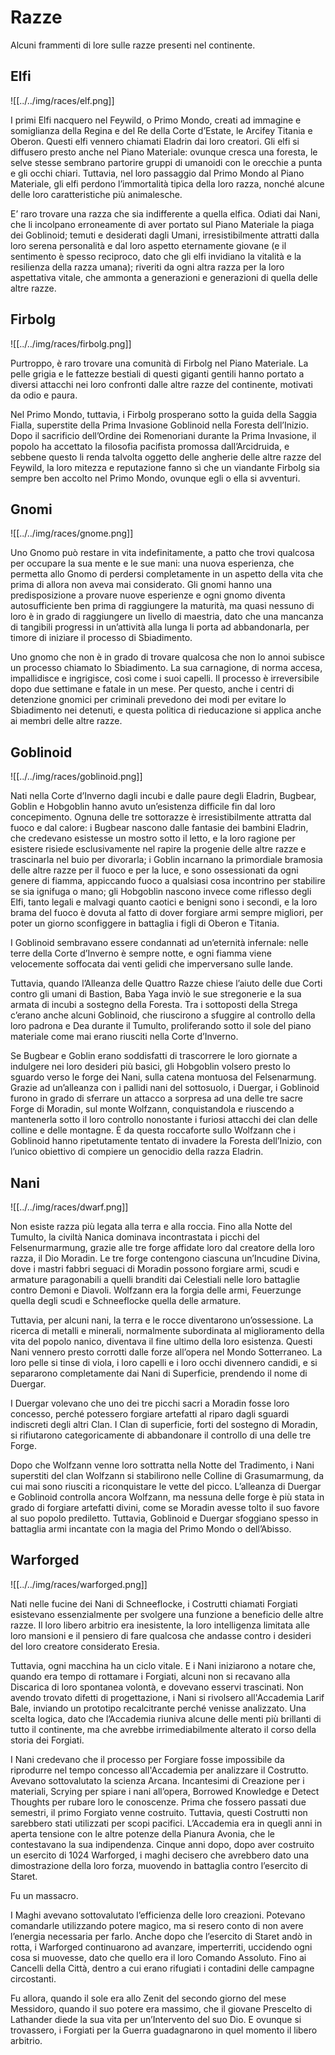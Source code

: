 # Razze

Alcuni frammenti di lore sulle razze presenti nel continente.

 

## Elfi
![[../../img/races/elf.png]]

I primi Elfi nacquero nel Feywild, o Primo Mondo, creati ad immagine e somiglianza della Regina e del Re della Corte d’Estate, le Arcifey Titania e Oberon. Questi elfi vennero chiamati Eladrin dai loro creatori. Gli elfi si diffusero presto anche nel Piano Materiale: ovunque cresca una foresta, le selve stesse sembrano partorire gruppi di umanoidi con le orecchie a punta e gli occhi chiari. Tuttavia, nel loro passaggio dal Primo Mondo al Piano Materiale, gli elfi perdono l’immortalità tipica della loro razza, nonché alcune delle loro caratteristiche più animalesche. 

E’ raro trovare una razza che sia indifferente a quella elfica. Odiati dai Nani, che li incolpano erroneamente di aver portato sul Piano Materiale la piaga dei Goblinoid; temuti e desiderati dagli Umani, irresistibilmente attratti dalla loro serena personalità e dal loro aspetto eternamente giovane (e il sentimento è spesso reciproco, dato che gli elfi invidiano la vitalità e la resilienza della razza umana); riveriti da ogni altra razza per la loro aspettativa vitale, che ammonta a generazioni e generazioni di quella delle altre razze.



## Firbolg
![[../../img/races/firbolg.png]]

Purtroppo, è raro trovare una comunità di Firbolg nel Piano Materiale. La pelle grigia e le fattezze bestiali di questi giganti gentili hanno portato a diversi attacchi nei loro confronti dalle altre razze del continente, motivati da odio e paura.  

Nel Primo Mondo, tuttavia, i Firbolg prosperano sotto la guida della Saggia Fialla, superstite della Prima Invasione Goblinoid nella Foresta dell’Inizio. Dopo il sacrificio dell’Ordine dei Romenoriani durante la Prima Invasione, il popolo ha accettato la filosofia pacifista promossa dall’Arcidruida, e sebbene questo li renda talvolta oggetto delle angherie delle altre razze del Feywild, la loro mitezza e reputazione fanno sì che un viandante Firbolg sia sempre ben accolto nel Primo Mondo, ovunque egli o ella si avventuri.

## Gnomi
![[../../img/races/gnome.png]]

Uno Gnomo può restare in vita indefinitamente, a patto che trovi qualcosa per occupare la sua mente e le sue mani: una nuova esperienza, che permetta allo Gnomo di perdersi completamente in un aspetto della vita che prima di allora non aveva mai considerato. Gli gnomi hanno una predisposizione a provare nuove esperienze e ogni gnomo diventa autosufficiente ben prima di raggiungere la maturità, ma quasi nessuno di loro è in grado di raggiungere un livello di maestria, dato che una mancanza di tangibili progressi in un’attività alla lunga li porta ad abbandonarla, per timore di iniziare il processo di Sbiadimento.  

Uno gnomo che non è in grado di trovare qualcosa che non lo annoi subisce un processo chiamato lo Sbiadimento. La sua carnagione, di norma accesa, impallidisce e ingrigisce, così come i suoi capelli. Il processo è irreversibile dopo due settimane e fatale in un mese. Per questo, anche i centri di detenzione gnomici per criminali prevedono dei modi per evitare lo Sbiadimento nei detenuti, e questa politica di rieducazione si applica anche ai membri delle altre razze.


## Goblinoid
![[../../img/races/goblinoid.png]]

Nati nella Corte d’Inverno dagli incubi e dalle paure degli Eladrin, Bugbear, Goblin e Hobgoblin hanno avuto un’esistenza difficile fin dal loro concepimento. Ognuna delle tre sottorazze è irresistibilmente attratta dal fuoco e dal calore: i Bugbear nascono dalle fantasie dei bambini Eladrin, che credevano esistesse un mostro sotto il letto, e la loro ragione per esistere risiede esclusivamente nel rapire la progenie delle altre razze e trascinarla nel buio per divorarla; i Goblin incarnano la primordiale bramosia delle altre razze per il fuoco e per la luce, e sono ossessionati da ogni genere di fiamma, appiccando fuoco a qualsiasi cosa incontrino per stabilire se sia ignifuga o mano; gli Hobgoblin nascono invece come riflesso degli Elfi, tanto legali e malvagi quanto caotici e benigni sono i secondi, e la loro brama del fuoco è dovuta al fatto di dover forgiare armi sempre migliori, per poter un giorno sconfiggere in battaglia i figli di Oberon e Titania.  

I Goblinoid sembravano essere condannati ad un’eternità infernale: nelle terre della Corte d’Inverno è sempre notte, e ogni fiamma viene velocemente soffocata dai venti gelidi che imperversano sulle lande.  

Tuttavia, quando l’Alleanza delle Quattro Razze chiese l’aiuto delle due Corti contro gli umani di Bastion, Baba Yaga inviò le sue stregonerie e la sua armata di incubi a sostegno della Foresta. Tra i sottoposti della Strega c’erano anche alcuni Goblinoid, che riuscirono a sfuggire al controllo della loro padrona e Dea durante il Tumulto, proliferando sotto il sole del piano materiale come mai erano riusciti nella Corte d’Inverno.  

Se Bugbear e Goblin erano soddisfatti di trascorrere le loro giornate a indulgere nei loro desideri più basici, gli Hobgoblin volsero presto lo sguardo verso le forge dei Nani, sulla catena montuosa del Felsenarmung. Grazie ad un’alleanza con i pallidi nani del sottosuolo, i Duergar, i Goblinoid furono in grado di sferrare un attacco a sorpresa ad una delle tre sacre Forge di Moradin, sul monte Wolfzann, conquistandola e riuscendo a mantenerla sotto il loro controllo nonostante i furiosi attacchi dei clan delle colline e delle montagne. È da questa roccaforte sullo Wolfzann che i Goblinoid hanno ripetutamente tentato di invadere la Foresta dell’Inizio, con l’unico obiettivo di compiere un genocidio della razza Eladrin.

## Nani
![[../../img/races/dwarf.png]]

Non esiste razza più legata alla terra e alla roccia. Fino alla Notte del Tumulto, la civiltà Nanica dominava incontrastata i picchi del Felsenurmarmung, grazie alle tre forge affidate loro dal creatore della loro razza, il Dio Moradin. Le tre forge contengono ciascuna un’Incudine Divina, dove i mastri fabbri seguaci di Moradin possono forgiare armi, scudi e armature paragonabili a quelli branditi dai Celestiali nelle loro battaglie contro Demoni e Diavoli. Wolfzann era la forgia delle armi, Feuerzunge quella degli scudi e Schneeflocke quella delle armature.  

Tuttavia, per alcuni nani, la terra e le rocce diventarono un’ossessione. La ricerca di metalli e minerali, normalmente subordinata al miglioramento della vita del popolo nanico, diventava il fine ultimo della loro esistenza. Questi Nani vennero presto corrotti dalle forze all’opera nel Mondo Sotterraneo. La loro pelle si tinse di viola, i loro capelli e i loro occhi divennero candidi, e si separarono completamente dai Nani di Superficie, prendendo il nome di Duergar.  

I Duergar volevano che uno dei tre picchi sacri a Moradin fosse loro concesso, perché potessero forgiare artefatti al riparo dagli sguardi indiscreti degli altri Clan. I Clan di superficie, forti del sostegno di Moradin, si rifiutarono categoricamente di abbandonare il controllo di una delle tre Forge.  

Dopo che Wolfzann venne loro sottratta nella Notte del Tradimento, i Nani superstiti del clan Wolfzann si stabilirono nelle Colline di Grasumarmung, da cui mai sono riusciti a riconquistare le vette del picco. L’alleanza di Duergar e Goblinoid controlla ancora Wolfzann, ma nessuna delle forge è più stata in grado di forgiare artefatti divini, come se Moradin avesse tolto il suo favore al suo popolo prediletto. Tuttavia, Goblinoid e Duergar sfoggiano spesso in battaglia armi incantate con la magia del Primo Mondo o dell’Abisso.

## Warforged
![[../../img/races/warforged.png]]

Nati nelle fucine dei Nani di Schneeflocke, i Costrutti chiamati Forgiati esistevano essenzialmente per svolgere una funzione a beneficio delle altre razze. Il loro libero arbitrio era inesistente, la loro intelligenza limitata alle loro mansioni e il pensiero di fare qualcosa che andasse contro i desideri del loro creatore considerato Eresia.  

Tuttavia, ogni macchina ha un ciclo vitale. E i Nani iniziarono a notare che, quando era tempo di rottamare i Forgiati, alcuni non si recavano alla Discarica di loro spontanea volontà, e dovevano esservi trascinati. Non avendo trovato difetti di progettazione, i Nani si rivolsero all'Accademia Larif Bale, inviando un prototipo recalcitrante perché venisse analizzato. Una scelta logica, dato che l’Accademia riuniva alcune delle menti più brillanti di tutto il continente, ma che avrebbe irrimediabilmente alterato il corso della storia dei Forgiati.  

I Nani credevano che il processo per Forgiare fosse impossibile da riprodurre nel tempo concesso all'Accademia per analizzare il Costrutto. Avevano sottovalutato la scienza Arcana. Incantesimi di Creazione per i materiali, Scrying per spiare i nani all’opera, Borrowed Knowledge e Detect Thoughts per rubare loro le conoscenze. Prima che fossero passati due semestri, il primo Forgiato venne costruito. Tuttavia, questi Costrutti non sarebbero stati utilizzati per scopi pacifici. L’Accademia era in quegli anni in aperta tensione con le altre potenze della Pianura Avonia, che le contestavano la sua indipendenza. Cinque anni dopo, dopo aver costruito un esercito di 1024 Warforged, i maghi decisero che avrebbero dato una dimostrazione della loro forza, muovendo in battaglia contro l’esercito di Staret. 

Fu un massacro.  

I Maghi avevano sottovalutato l’efficienza delle loro creazioni. Potevano comandarle utilizzando potere magico, ma si resero conto di non avere l’energia necessaria per farlo. Anche dopo che l’esercito di Staret andò in rotta, i Warforged continuarono ad avanzare, imperterriti, uccidendo ogni cosa si muovesse, dato che quello era il loro Comando Assoluto. Fino ai Cancelli della Città, dentro a cui erano rifugiati i contadini delle campagne circostanti.  

Fu allora, quando il sole era allo Zenit del secondo giorno del mese Messidoro, quando il suo potere era massimo, che il giovane Prescelto di Lathander diede la sua vita per un’Intervento del suo Dio. E ovunque si trovassero, i Forgiati per la Guerra guadagnarono in quel momento il libero arbitrio.
